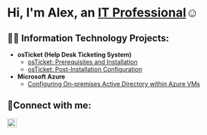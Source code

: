 <h1>Hi, I'm Alex, an <a href="https://linkedin.com/in/alex-hannon/">IT Professional</a>☺</h1>

<h2>👨‍💻 Information Technology Projects:</h2>

- <b>osTicket (Help Desk Ticketing System)</b>
  - [osTicket: Prerequisites and Installation](https://github.com/alexhannon/osticket-prereqs)
  - [osTicket: Post-Installation Configuration](https://github.com/alexhannon/post-install-config)
- <b>Microsoft Azure</b>
  - [Configuring On-premises Active Directory within Azure VMs](https://github.com/alexhannon/configure-ad)

<h2>🤳Connect with me:</h2>

[<img align="left" alt="Josh | LinkedIn" width="22px" src="https://cdn.jsdelivr.net/npm/simple-icons@v3/icons/linkedin.svg" />][linkedin]

[linkedin]: https://www.linkedin.com/in/alex-hannon/
